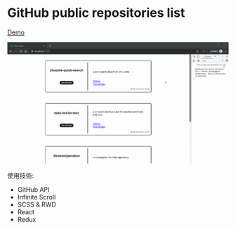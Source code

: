 #  GitHub public repositories list  
[Demo](https://shinenic.github.io/github-repo-list/)

<img src="demo.gif" alt="demo"/> 

使用技術:

* GitHub API 
* Infinite Scroll 
* SCSS & RWD
* React
* Redux